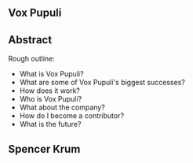 ##  Vox Pupuli
 


## Abstract


Rough outline:
* What is Vox Pupuli?
* What are some of Vox Pupuli's biggest successes?
* How does it work?
* Who is Vox Pupuli?
* What about the company?
* How do I become a contributor?
* What is the future?



## Spencer Krum 
